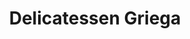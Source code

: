 ---
title: "Delicatessen Griega"
url: /cornella-de-llobregat/delicatessen-griega/
shop: charcutería
---